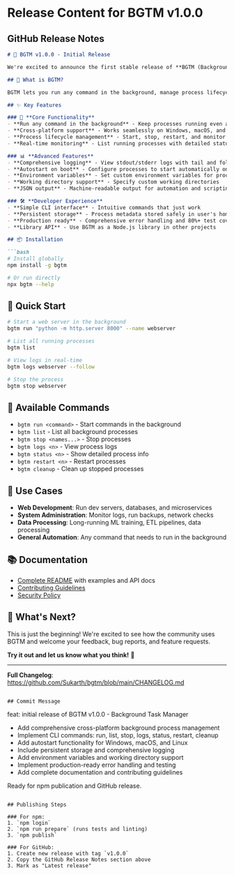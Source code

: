 # Release Content for BGTM v1.0.0

## GitHub Release Notes

```markdown
# 🚀 BGTM v1.0.0 - Initial Release

We're excited to announce the first stable release of **BGTM (Background Task Manager)** - a powerful, cross-platform CLI tool for managing background processes!

## 🎯 What is BGTM?

BGTM lets you run any command in the background, manage process lifecycle, view logs, and configure autostart - all from the command line. Perfect for developers, system administrators, and anyone who needs to manage long-running processes.

## ✨ Key Features

### 🚀 **Core Functionality**
- **Run any command in the background** - Keep processes running even after terminal closes
- **Cross-platform support** - Works seamlessly on Windows, macOS, and Linux
- **Process lifecycle management** - Start, stop, restart, and monitor processes
- **Real-time monitoring** - List running processes with detailed status information

### 📊 **Advanced Features**
- **Comprehensive logging** - View stdout/stderr logs with tail and follow options
- **Autostart on boot** - Configure processes to start automatically on system reboot
- **Environment variables** - Set custom environment variables for processes
- **Working directory support** - Specify custom working directories
- **JSON output** - Machine-readable output for automation and scripting

### 🛠️ **Developer Experience**
- **Simple CLI interface** - Intuitive commands that just work
- **Persistent storage** - Process metadata stored safely in user's home directory
- **Production ready** - Comprehensive error handling and 80%+ test coverage
- **Library API** - Use BGTM as a Node.js library in other projects

## 📦 Installation

```bash
# Install globally
npm install -g bgtm

# Or run directly
npx bgtm --help
```

## 🚀 Quick Start

```bash
# Start a web server in the background
bgtm run "python -m http.server 8000" --name webserver

# List all running processes
bgtm list

# View logs in real-time
bgtm logs webserver --follow

# Stop the process
bgtm stop webserver
```

## 🔧 Available Commands

- `bgtm run <command>` - Start commands in the background
- `bgtm list` - List all background processes
- `bgtm stop <names...>` - Stop processes
- `bgtm logs <n>` - View process logs
- `bgtm status <n>` - Show detailed process info
- `bgtm restart <n>` - Restart processes
- `bgtm cleanup` - Clean up stopped processes

## 🌟 Use Cases

- **Web Development**: Run dev servers, databases, and microservices
- **System Administration**: Monitor logs, run backups, network checks
- **Data Processing**: Long-running ML training, ETL pipelines, data processing
- **General Automation**: Any command that needs to run in the background

## 📚 Documentation

- [Complete README](https://github.com/Sukarth/bgtm#readme) with examples and API docs
- [Contributing Guidelines](https://github.com/Sukarth/bgtm/blob/main/CONTRIBUTING.md)
- [Security Policy](https://github.com/Sukarth/bgtm/blob/main/SECURITY.md)

## 🙏 What's Next?

This is just the beginning! We're excited to see how the community uses BGTM and welcome your feedback, bug reports, and feature requests.

**Try it out and let us know what you think!** 🎉

---

**Full Changelog**: https://github.com/Sukarth/bgtm/blob/main/CHANGELOG.md
```

## Commit Message

```
feat: initial release of BGTM v1.0.0 - Background Task Manager

- Add comprehensive cross-platform background process management
- Implement CLI commands: run, list, stop, logs, status, restart, cleanup
- Add autostart functionality for Windows, macOS, and Linux
- Include persistent storage and comprehensive logging
- Add environment variables and working directory support
- Implement production-ready error handling and testing
- Add complete documentation and contributing guidelines

Ready for npm publication and GitHub release.
```

## Publishing Steps

### For npm:
1. `npm login`
2. `npm run prepare` (runs tests and linting)
3. `npm publish`

### For GitHub:
1. Create new release with tag `v1.0.0`
2. Copy the GitHub Release Notes section above
3. Mark as "Latest release"